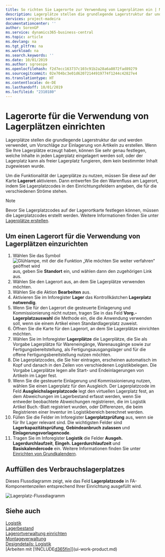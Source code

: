 ```yaml
---
title: So richten Sie Lagerorte zur Verwendung von Lagerplätzen ein | Microsoft Docs
description: Lagerplätze stellen die grundlegende Lagerstruktur dar und werden verwendet, um Vorschläge zur Einlagerung von Artikeln zu erstellen. Wenn Sie Ihre Lagerplätze erzeugt haben, können Sie sehr genau festlegen, welche Inhalte in jeden Lagerplatz eingelagert werden soll, oder der Lagerplatz kann als freier Lagerplatz fungieren, dem kein bestimmter Inhalt zugewiesen wurde.
services: project-madeira
documentationcenter: ''
author: SorenGP
ms.service: dynamics365-business-central
ms.topic: article
ms.devlang: na
ms.tgt_pltfrm: na
ms.workload: na
ms.search.keywords: ''
ms.date: 10/01/2019
ms.author: sgroespe
ms.openlocfilehash: f2d7ecc163737c103c91b2a28a6a8072fad89279
ms.sourcegitcommit: 02e704bc3e01d62072144919774f1244c42827e4
ms.translationtype: HT
ms.contentlocale: de-DE
ms.lasthandoff: 10/01/2019
ms.locfileid: "2310180"
---
```

# <a name="set-up-locations-to-use-bins"></a>Lagerorte für die Verwendung von Lagerplätzen einrichten
Lagerplätze stellen die grundlegende Lagerstruktur dar und werden verwendet, um Vorschläge zur Einlagerung von Artikeln zu erstellen. Wenn Sie Ihre Lagerplätze erzeugt haben, können Sie sehr genau festlegen, welche Inhalte in jeden Lagerplatz eingelagert werden soll, oder der Lagerplatz kann als freier Lagerplatz fungieren, dem kein bestimmter Inhalt zugewiesen wurde.  

Um die Funktionalität der Lagerplätze zu nutzen, müssen Sie diese auf der Karte **Lagerort** aktivieren. Dann entwerfen Sie den Warenfluss am Lagerort, indem Sie Lagerplatzcodes in den Einrichtungsfeldern angeben, die für die verschiedenen Ströme stehen.  

> [!NOTE]  
>  Bevor Sie Lagerplatzcodes auf der Lagerortkarte festlegen können, müssen die Lagerplatzcodes erstellt werden. Weitere Informationen finden Sie unter  [Lagerplätze erstellen](warehouse-how-to-create-individual-bins.md).  

## <a name="to-set-up-a-location-to-use-bins"></a>Um einen Lagerort für die Verwendung von Lagerplätzen einzurichten  
1.  Wählen Sie das Symbol ![Glühlampe, mit der die Funktion „Wie möchten Sie weiter verfahren“ geöffnet wird](media/ui-search/search_small.png "Wie möchten Sie weiter verfahren?") aus, geben Sie **Standort** ein, und wählen dann den zugehörigen Link aus.  
2.  Wählen Sie den Lagerort aus, an dem Sie Lagerplätze verwenden möchten.  
3.  Wählen Sie die Aktion **Bearbeiten** aus.  
4.  Aktivieren Sie im Inforegister **Lager** das Kontrollkästchen **Lagerplatz notwendig**.  
5.  Wenn Sie für den Lagerort die gesteuerte Einlagerung und Kommissionierung nicht nutzen, tragen Sie in das Feld **Vorg.-Lagerplatzauswahl** die Methode ein, die die Anwendung verwenden soll, wenn sie einem Artikel einen Standardlagerplatz zuweist.  
6.  Öffnen Sie  die Karte für den Lagerort, an dem Sie Lagerplätze einrichten möchten.
7.  Wählen Sie im Inforegister **Lagerplätze** die Lagerplätze, die Sie als Vorgabe Lagerplätze für Wareneingänge, Warenausgänge sowie zur Fertigungsbereitstellung, als Fertigungsausgangslager und für die offene Fertigungsbereitstellung nutzen möchten.  
8.  Die Lagerplatzcodes, die Sie hier eintragen, erscheinen automatisch im Kopf und danach in den Zeilen von verschiedenen Logistikbelegen. Die Vorgabe Lagerplätze legen alle Start- und Endeinlagerungen von Artikeln im Lager fest.  
9.  Wenn Sie die gesteuerte Einlagerung und Kommissionierung nutzen, wählen Sie einen Lagerplatz für den Ausgleich. Der Lagerplatzcode im Feld **Ausgleichslagerplatzcode** legt den virtuellen Lagerplatz fest, an dem Abweichungen im Lagerbestand erfasst werden, wenn Sie entweder beobachtete Abweichungen registrieren, die im Logistik Artikel Buch.-Blatt registriert wurden, oder Differenzen, die beim Registrieren einer Inventur im Logistikbereich berechnet werden.  
10. Füllen Sie die Felder im Inforegister **Lagerplatzprüfung** aus, wenn sie für Ihr Lager relevant sind. Die wichtigsten Felder sind **Lagerkapazitätsprüfung**, **Gebindeanbruch zulassen** und **Einlagerungsvorlagencode**.  
11. Tragen Sie im Inforegister **Logistik** die Felder **Ausgeh. Lagerdurchlaufzeit**, **Eingeh. Lagerdurchlaufzeit** und **Basiskalendercode** ein. Weitere Informationen finden Sie unter [Einrichten von Grundkalendern](across-how-to-assign-base-calendars.md).

## <a name="filling-the-consumption-bin"></a>Auffüllen des Verbrauchslagerplatzes
Dieses Flussdiagramm zeigt, wie das Feld **Lagerplatzcode** in FA-Komponentenzeilen entsprechend Ihrer Einrichtung ausgefüllt wird.

![Lagerplatz-Flussdiagramm](media/binflow.png "Lagerfluss")  

## <a name="see-also"></a>Siehe auch
[Logistik](warehouse-manage-warehouse.md)  
[Lagerbestand](inventory-manage-inventory.md)  
[Lagerortverwaltung einrichten](warehouse-setup-warehouse.md)     
[Montageverwaltung](assembly-assemble-items.md)    
[Designdetails: Logistik](design-details-warehouse-management.md)  
[Arbeiten mit [!INCLUDE[d365fin](includes/d365fin_md.md)]](ui-work-product.md)

